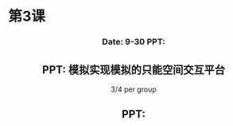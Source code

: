 # 第3课


<center><h3>Date: 9-30 PPT:  </h3><center>

<h2>PPT: 模拟实现模拟的只能空间交互平台</h2>

3/4 per group

## PPT: 

